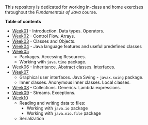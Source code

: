 This repository is dedicated for working in-class and home exercises throughout the *Fundamentals of Java* course.

**Table of contents**
- [Week01](https://github.com/Aemilus/Fundamentals_of_JAVA_Programming/tree/master/src/me/academy/javaprogrammer/week01) - Introduction. Data types. Operators.
- [Week02](https://github.com/Aemilus/Fundamentals_of_JAVA_Programming/tree/master/src/me/academy/javaprogrammer/week02) - Control Flow. Arrays.
- [Week03](https://github.com/Aemilus/Fundamentals_of_JAVA_Programming/tree/master/src/me/academy/javaprogrammer/week03) - Classes and Objects.
- [Week04](https://github.com/Aemilus/Fundamentals_of_JAVA_Programming/tree/master/src/me/academy/javaprogrammer/week04) - Java language features and useful predefined classes
- [Week05](https://github.com/Aemilus/Fundamentals_of_JAVA_Programming/tree/master/src/me/academy/javaprogrammer/week05) 
  - Packages. Accessing Resources.
  - Working with ``java.time`` package.
- [Week06](https://github.com/Aemilus/Fundamentals_of_JAVA_Programming/tree/master/src/me/academy/javaprogrammer/week06) - Inheritance. Abstract classes. Interfaces.
- [Week07](https://github.com/Aemilus/Fundamentals_of_JAVA_Programming/tree/master/src/me/academy/javaprogrammer/week07)
    - Graphical user interfaces. Java Swing - ``javax.swing`` package.
    - Inner classes. Anonymous inner classes. Local classes.
- [Week08](https://github.com/Aemilus/Fundamentals_of_JAVA_Programming/tree/master/src/me/academy/javaprogrammer/week08) - Collections. Generics. Lambda expressions.
- [Week09](https://github.com/Aemilus/Fundamentals_of_JAVA_Programming/tree/master/src/me/academy/javaprogrammer/week09) - Streams. Exceptions.
- [Week10](https://github.com/Aemilus/Fundamentals_of_JAVA_Programming/tree/master/src/me/academy/javaprogrammer/week10)
  - Reading and writing data to files:
    - Working with `java.io` package
    - Working with `java.nio.file` package
  - Serialization

